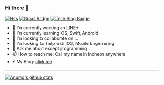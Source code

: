 ### Hi there 👋

 <p align=center>

[![Hits](https://hits.seeyoufarm.com/api/count/incr/badge.svg?url=https%3A%2F%2Fgithub.com%2Fjongwonleee&count_bg=%2379C83D&title_bg=%23555555&icon=github.svg&icon_color=%23E7E7E7&title=hits&edge_flat=false)](https://hits.seeyoufarm.com)
[![Gmail Badge](https://img.shields.io/badge/Gmail-d14836?style=flat-square&logo=Gmail&logoColor=white&link=mailto:snugyun01@gmail.com)](mailto:jong12ems@gmail.com)
[![Tech Blog Badge](http://img.shields.io/badge/-Tech%20blog-black?style=flat-square&logo=github&link=https://zzsza.github.io/)](https://jongwonleee.github.io/)
</p>

- 🔭 I’m currently working on LINE+
- 🌱 I’m currently learning iOS, Swift, Android
- 👯 I’m looking to collaborate on ...
- 🤔 I’m looking for help with iOS, Mobile Engineering
- 💬 Ask me about except programming
- 📫 How to reach me: Call my name in Incheon anywhere
- ⚡ My Blog: [click me](https://jongwonleee.github.io)  
---
[![Anurag's github stats](https://github-readme-stats.vercel.app/api?username=jongwonleee)](https://github.com/anuraghazra/github-readme-stats)
